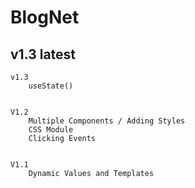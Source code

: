 # BlogNet


## v1.3 latest 
    
    v1.3 
        useState()


    V1.2 
        Multiple Components / Adding Styles
        CSS Module
        Clicking Events


    V1.1
        Dynamic Values and Templates